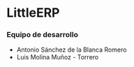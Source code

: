 # LittleERP

### Equipo de desarrollo

- Antonio Sánchez de la Blanca Romero
- Luis Molina Muñoz - Torrero
